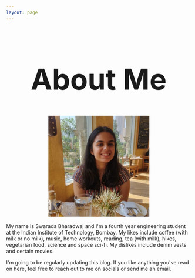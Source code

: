 ```yaml
---
layout: page
---
```

<center> <h1 style="font-size:78px">About Me</h1> </center>

<p align="center">
  <img width="275" height="275" src="/assets/img/IMG-1834.PNG">
</p>

My name is Swarada Bharadwaj and I'm a fourth year engineering student at the Indian Institute of Technology, Bombay. My likes include coffee (with milk or no milk), music, home workouts, reading, tea (with milk), hikes, vegetarian food, science and space sci-fi. My dislikes include denim vests and certain movies.

I'm going to be regularly updating this blog. If you like anything you've read on here, feel free to reach out to me on socials or send me an email.
